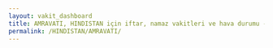 ```yaml
---
layout: vakit_dashboard
title: AMRAVATI, HINDISTAN için iftar, namaz vakitleri ve hava durumu - ilçe/eyalet seç
permalink: /HINDISTAN/AMRAVATI/
---
```


<script type="text/javascript">
  var GLOBAL_COUNTRY = 'HINDISTAN';
  var GLOBAL_CITY = 'AMRAVATI';
  var GLOBAL_STATE = '';
  var lat = 72;
  var lon = 21;
</script>
